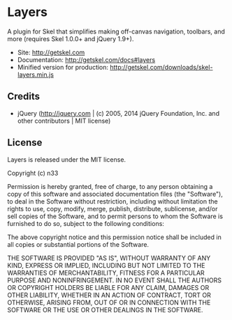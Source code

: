 # Layers

A plugin for Skel that simplifies making off-canvas navigation, toolbars, and more (requires Skel 1.0.0+ and jQuery 1.9+).

* Site: http://getskel.com
* Documentation: http://getskel.com/docs#layers
* Minified version for production: http://getskel.com/downloads/skel-layers.min.js

## Credits

* jQuery (http://jquery.com | (c) 2005, 2014 jQuery Foundation, Inc. and other contributors | MIT license)

## License

Layers is released under the MIT license.

Copyright (c) n33

Permission is hereby granted, free of charge, to any person obtaining a
copy of this software and associated documentation files (the
"Software"), to deal in the Software without restriction, including
without limitation the rights to use, copy, modify, merge, publish,
distribute, sublicense, and/or sell copies of the Software, and to
permit persons to whom the Software is furnished to do so, subject to
the following conditions:

The above copyright notice and this permission notice shall be included
in all copies or substantial portions of the Software.

THE SOFTWARE IS PROVIDED "AS IS", WITHOUT WARRANTY OF ANY KIND, EXPRESS
OR IMPLIED, INCLUDING BUT NOT LIMITED TO THE WARRANTIES OF
MERCHANTABILITY, FITNESS FOR A PARTICULAR PURPOSE AND NONINFRINGEMENT.
IN NO EVENT SHALL THE AUTHORS OR COPYRIGHT HOLDERS BE LIABLE FOR ANY
CLAIM, DAMAGES OR OTHER LIABILITY, WHETHER IN AN ACTION OF CONTRACT,
TORT OR OTHERWISE, ARISING FROM, OUT OF OR IN CONNECTION WITH THE
SOFTWARE OR THE USE OR OTHER DEALINGS IN THE SOFTWARE.
